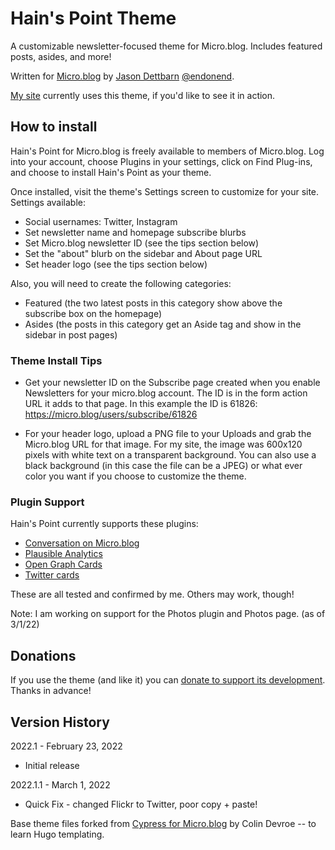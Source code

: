 # Hain's Point Theme

A customizable newsletter-focused theme for Micro.blog. Includes featured posts, asides, and more!

Written for [Micro.blog](https://micro.blog) by [Jason Dettbarn](http://endonend.org) [@endonend](https://micro.blog/endonend).

[My site](https://endonend.micro.blog) currently uses this theme, if you'd like to see it in action.

## How to install

Hain's Point for Micro.blog is freely available to members of Micro.blog. Log into your account, choose Plugins in your settings, click on Find Plug-ins, and choose to install Hain's Point as your theme.

Once installed, visit the theme's Settings screen to customize for your site. Settings available:

- Social usernames: Twitter, Instagram
- Set newsletter name and homepage subscribe blurbs
- Set Micro.blog newsletter ID (see the tips section below)
- Set the "about" blurb on the sidebar and About page URL
- Set header logo (see the tips section below)

Also, you will need to create the following categories:

- Featured (the two latest posts in this category show above the subscribe box on the homepage)
- Asides (the posts in this category get an Aside tag and show in the sidebar in post pages)

### Theme Install Tips

- Get your newsletter ID on the Subscribe page created when you enable Newsletters for your micro.blog account. The ID is in the form action URL it adds to that page. In this example the ID is 61826: https://micro.blog/users/subscribe/61826

- For your header logo, upload a PNG file to your Uploads and grab the Micro.blog URL for that image. For my site, the image was 600x120 pixels with white text on a transparent background. You can also use a black background (in this case the file can be a JPEG) or what ever color you want if you choose to customize the theme.

### Plugin Support

Hain's Point currently supports these plugins:

- [Conversation on Micro.blog](https://github.com/svendahlstrand/plugin-conversation-on-mb)
- [Plausible Analytics](https://github.com/LukasRos/plugin-plausible)
- [Open Graph Cards](https://github.com/thatguygriff/plugin-open-graph)
- [Twitter cards](https://github.com/microdotblog/plugin-twitter-cards)

These are all tested and confirmed by me. Others may work, though!

Note: I am working on support for the Photos plugin and Photos page. (as of 3/1/22)

## Donations

If you use the theme (and like it) you can [donate to support its development](https://www.buymeacoffee.com/jdettbarn). Thanks in advance!

## Version History

2022.1 - February 23, 2022

- Initial release

2022.1.1 - March 1, 2022

- Quick Fix - changed Flickr to Twitter, poor copy + paste!


Base theme files forked from [Cypress for Micro.blog](https://github.com/cdevroe/cypress-microblog) by Colin Devroe -- to learn Hugo templating. 